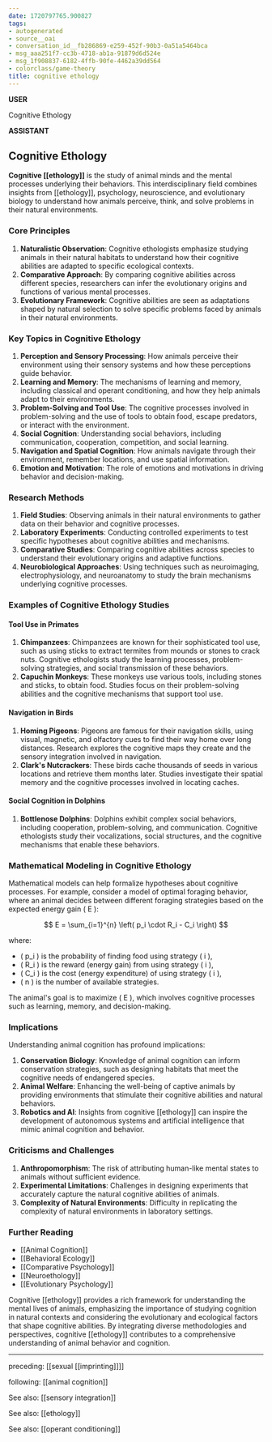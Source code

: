 ```yaml
---
date: 1720797765.900827
tags:
- autogenerated
- source__oai
- conversation_id__fb286869-e259-452f-90b3-0a51a5464bca
- msg_aaa251f7-cc3b-4718-ab1a-91879d6d524e
- msg_1f908837-6182-4ffb-90fe-4462a39dd564
- colorclass/game-theory
title: cognitive ethology
---
```


**USER**

Cognitive Ethology


**ASSISTANT**

## Cognitive Ethology

**Cognitive [[ethology]]** is the study of animal minds and the mental processes underlying their behaviors. This interdisciplinary field combines insights from [[ethology]], psychology, neuroscience, and evolutionary biology to understand how animals perceive, think, and solve problems in their natural environments.

### Core Principles

1. **Naturalistic Observation**: Cognitive ethologists emphasize studying animals in their natural habitats to understand how their cognitive abilities are adapted to specific ecological contexts.
2. **Comparative Approach**: By comparing cognitive abilities across different species, researchers can infer the evolutionary origins and functions of various mental processes.
3. **Evolutionary Framework**: Cognitive abilities are seen as adaptations shaped by natural selection to solve specific problems faced by animals in their natural environments.

### Key Topics in Cognitive Ethology

1. **Perception and Sensory Processing**: How animals perceive their environment using their sensory systems and how these perceptions guide behavior.
2. **Learning and Memory**: The mechanisms of learning and memory, including classical and operant conditioning, and how they help animals adapt to their environments.
3. **Problem-Solving and Tool Use**: The cognitive processes involved in problem-solving and the use of tools to obtain food, escape predators, or interact with the environment.
4. **Social Cognition**: Understanding social behaviors, including communication, cooperation, competition, and social learning.
5. **Navigation and Spatial Cognition**: How animals navigate through their environment, remember locations, and use spatial information.
6. **Emotion and Motivation**: The role of emotions and motivations in driving behavior and decision-making.

### Research Methods

1. **Field Studies**: Observing animals in their natural environments to gather data on their behavior and cognitive processes.
2. **Laboratory Experiments**: Conducting controlled experiments to test specific hypotheses about cognitive abilities and mechanisms.
3. **Comparative Studies**: Comparing cognitive abilities across species to understand their evolutionary origins and adaptive functions.
4. **Neurobiological Approaches**: Using techniques such as neuroimaging, electrophysiology, and neuroanatomy to study the brain mechanisms underlying cognitive processes.

### Examples of Cognitive Ethology Studies

#### Tool Use in Primates

1. **Chimpanzees**: Chimpanzees are known for their sophisticated tool use, such as using sticks to extract termites from mounds or stones to crack nuts. Cognitive ethologists study the learning processes, problem-solving strategies, and social transmission of these behaviors.
2. **Capuchin Monkeys**: These monkeys use various tools, including stones and sticks, to obtain food. Studies focus on their problem-solving abilities and the cognitive mechanisms that support tool use.

#### Navigation in Birds

1. **Homing Pigeons**: Pigeons are famous for their navigation skills, using visual, magnetic, and olfactory cues to find their way home over long distances. Research explores the cognitive maps they create and the sensory integration involved in navigation.
2. **Clark's Nutcrackers**: These birds cache thousands of seeds in various locations and retrieve them months later. Studies investigate their spatial memory and the cognitive processes involved in locating caches.

#### Social Cognition in Dolphins

1. **Bottlenose Dolphins**: Dolphins exhibit complex social behaviors, including cooperation, problem-solving, and communication. Cognitive ethologists study their vocalizations, social structures, and the cognitive mechanisms that enable these behaviors.

### Mathematical Modeling in Cognitive Ethology

Mathematical models can help formalize hypotheses about cognitive processes. For example, consider a model of optimal foraging behavior, where an animal decides between different foraging strategies based on the expected energy gain \( E \):

$$
E = \sum_{i=1}^{n} \left( p_i \cdot R_i - C_i \right)
$$

where:
- \( p_i \) is the probability of finding food using strategy \( i \),
- \( R_i \) is the reward (energy gain) from using strategy \( i \),
- \( C_i \) is the cost (energy expenditure) of using strategy \( i \),
- \( n \) is the number of available strategies.

The animal's goal is to maximize \( E \), which involves cognitive processes such as learning, memory, and decision-making.

### Implications

Understanding animal cognition has profound implications:

1. **Conservation Biology**: Knowledge of animal cognition can inform conservation strategies, such as designing habitats that meet the cognitive needs of endangered species.
2. **Animal Welfare**: Enhancing the well-being of captive animals by providing environments that stimulate their cognitive abilities and natural behaviors.
3. **Robotics and AI**: Insights from cognitive [[ethology]] can inspire the development of autonomous systems and artificial intelligence that mimic animal cognition and behavior.

### Criticisms and Challenges

1. **Anthropomorphism**: The risk of attributing human-like mental states to animals without sufficient evidence.
2. **Experimental Limitations**: Challenges in designing experiments that accurately capture the natural cognitive abilities of animals.
3. **Complexity of Natural Environments**: Difficulty in replicating the complexity of natural environments in laboratory settings.

### Further Reading

- [[Animal Cognition]]
- [[Behavioral Ecology]]
- [[Comparative Psychology]]
- [[Neuroethology]]
- [[Evolutionary Psychology]]

Cognitive [[ethology]] provides a rich framework for understanding the mental lives of animals, emphasizing the importance of studying cognition in natural contexts and considering the evolutionary and ecological factors that shape cognitive abilities. By integrating diverse methodologies and perspectives, cognitive [[ethology]] contributes to a comprehensive understanding of animal behavior and cognition.


---

preceding: [[sexual [[imprinting]]]]  


following: [[animal cognition]]

See also: [[sensory integration]]


See also: [[ethology]]


See also: [[operant conditioning]]